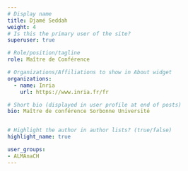 ```yaml
---
# Display name
title: Djamé Seddah
weight: 4
# Is this the primary user of the site?
superuser: true

# Role/position/tagline
role: Maître de Conférence

# Organizations/Affiliations to show in About widget
organizations:
  - name: Inria
    url: https://www.inria.fr/fr

# Short bio (displayed in user profile at end of posts)
bio: Maître de conférence Sorbonne Université


# Highlight the author in author lists? (true/false)
highlight_name: true

user_groups:
- ALMAnaCH
---
```

